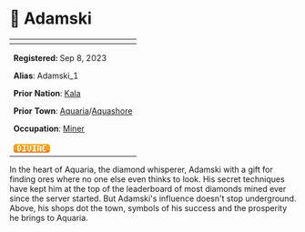 # 👤 Adamski

<table data-view="cards" data-full-width="false"><thead><tr><th></th></tr></thead><tbody><tr><td><p><strong>Registered:</strong> Sep 8, 2023</p><p><strong>Alias</strong>: Adamski_1</p><p><strong>Prior Nation</strong>: <a href="../nations/absent-nations/kala.md">Kala</a></p><p><strong>Prior Town</strong>: <a href="../towns/finland-region/aquaria.md">Aquaria</a>/<a href="../towns/other-regions/aquashore.md">Aquashore</a></p><p><strong>Occupation</strong>: <a href="broken-reference">Miner</a></p></td></tr><tr><td><img src="../../../.gitbook/assets/image (2).png" alt="" data-size="original"></td></tr></tbody></table>

In the heart of Aquaria, the diamond whisperer, Adamski with a gift for finding ores where no one else even thinks to look. His secret techniques have kept him at the top of the leaderboard of most diamonds mined ever since the server started. But Adamski's influence doesn't stop underground. Above, his shops dot the town, symbols of his success and the prosperity he brings to Aquaria.
